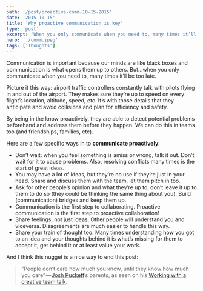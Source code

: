 ```yaml
---
path: '/post/proactive-comm-10-15-2015'
date: '2015-10-15'
title: 'Why proactive communication is key'
type: 'post'
excerpt: 'When you only communicate when you need to, many times it’ll be too late. Some thoughts on proactive communication.'
hero: './comm.jpeg'
tags: ['Thoughts']
---
```


Communication is important because our minds are like black boxes and communication is what opens them up to others. But...when you only communicate when you need to, many times it’ll be too late.

Picture it this way: airport traffic controllers constantly talk with pilots flying in and out of the airport. They makes sure they’re up to speed on every flight’s location, altitude, speed, etc. It’s with those details that they anticipate and avoid collisions and plan for efficiency and safety.

By being in the know proactively, they are able to detect potential problems beforehand and address them before they happen. We can do this in teams too (and friendships, families, etc).

Here are a few specific ways in to **communicate proactively**:

- Don’t wait: when you feel something is amiss or wrong, talk it out. Don’t wait for it to cause problems. Also, resolving conflicts many times is the start of great ideas.
- You may have a lot of ideas, but they’re no use if they’re just in your head. Share and discuss them with the team, let them pitch in too.
- Ask for other people’s opinion and what they’re up to, don’t leave it up to them to do so (they could be thinking the same thing about you). Build (communication) bridges and keep them up.
- Communication is the first step to collaborating. Proactive communication is the first step to proactive collaboration!
- Share feelings, not just ideas. Other people will understand you and viceversa. Disagreements are much easier to handle this way.
- Share your train of thought too. Many times understanding how you got to an idea and your thoughts behind it is what’s missing for them to accept it, get behind it or at least value your work.

And I think this nugget is a nice way to end this post:

> “People don’t care how much you know, until they know how much you care” — [Josh Puckett](https://twitter.com/joshpuckett)’s parents, as seen on his [Working with a creative team talk](https://vimeo.com/137355620).
